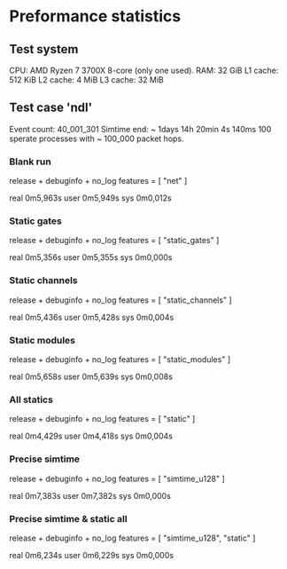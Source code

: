 # Preformance statistics

## Test system

CPU: AMD Ryzen 7 3700X 8-core (only one used).
RAM: 32 GiB
L1 cache: 512 KiB
L2 cache: 4 MiB
L3 cache: 32 MiB

## Test case 'ndl'

Event count: 40_001_301
Simtime end: ~ 1days 14h 20min 4s 140ms
100 sperate processes with ~ 100_000 packet hops.

### Blank run

release + debuginfo + no_log
features = [ "net" ]

real 0m5,963s
user 0m5,949s
sys 0m0,012s

### Static gates

release + debuginfo + no_log
features = [ "static_gates" ]

real 0m5,356s
user 0m5,355s
sys 0m0,000s

### Static channels

release + debuginfo + no_log
features = [ "static_channels" ]

real 0m5,436s
user 0m5,428s
sys 0m0,004s

### Static modules

release + debuginfo + no_log
features = [ "static_modules" ]

real 0m5,658s
user 0m5,639s
sys 0m0,008s

### All statics

release + debuginfo + no_log
features = [ "static" ]

real 0m4,429s
user 0m4,418s
sys 0m0,004s

### Precise simtime

release + debuginfo + no_log
features = [ "simtime_u128" ]

real 0m7,383s
user 0m7,382s
sys 0m0,000s

### Precise simtime & static all

release + debuginfo + no_log
features = [ "simtime_u128", "static" ]

real 0m6,234s
user 0m6,229s
sys 0m0,000s
